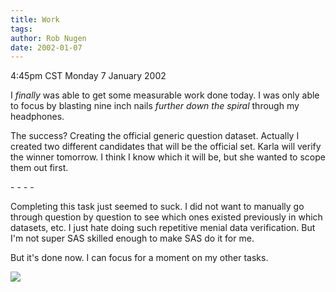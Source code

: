 ```yaml
---
title: Work
tags: 
author: Rob Nugen
date: 2002-01-07
---
```


<title></title>
<p class=date>4:45pm CST Monday 7 January 2002</p>

<p>I <em>finally</em> was able to get some measurable work done
today.  I was only able to focus by blasting nine inch nails
<em>further down the spiral</em> through my headphones.</p>

<p>The success?  Creating the official generic question dataset.
Actually I created two different candidates that will be the official
set.  Karla will verify the winner tomorrow.  I think I know which it
will be, but she wanted to scope them out first.</p>

<p>- - - -</p>

<p>Completing this task just seemed to suck.  I did not want to
manually go through question by question to see which ones existed
previously in which datasets, etc.  I just hate doing such repetitive
menial data verification.  But I'm not super SAS skilled enough to
make SAS do it for me.</p>

<p>But it's done now.  I can focus for a moment on my other tasks.</p>

<p><img src='/images/rob/wL-ROB.gif'/></p>

